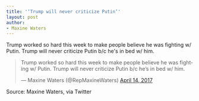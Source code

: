 ```yaml
---
title: '‘Trump will never criticize Putin’'
layout: post
author:
- Maxine Waters
---
```


Trump worked so hard this week to make people believe he was fighting w/ Putin. Trump will never criticize Putin b/c he's in bed w/ him.

<blockquote class="twitter-tweet"><p lang="en" dir="ltr">Trump worked so hard this week to make people believe he was fighting w/ Putin. Trump will never criticize Putin b/c he’s in bed w/ him.</p>&mdash; Maxine Waters (@RepMaxineWaters) <a href="https://twitter.com/RepMaxineWaters/status/852855692990062592?ref_src=twsrc%5Etfw">April 14, 2017</a></blockquote> <script async src="https://platform.twitter.com/widgets.js" charset="utf-8"></script>

Source: Maxine Waters, via Twitter
